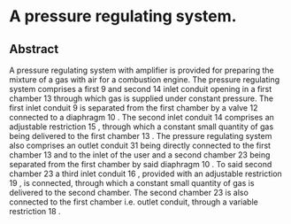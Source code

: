 # A pressure regulating system.

## Abstract
A pressure regulating system with amplifier is provided for preparing the mixture of a gas with air for a combustion engine. The pressure regulating system comprises a first 9 and second 14 inlet conduit opening in a first chamber 13 through which gas is supplied under constant pressure. The first inlet conduit 9 is separated from the first chamber by a valve 12 connected to a diaphragm 10 . The second inlet conduit 14 comprises an adjustable restriction 15 , through which a constant small quantity of gas being delivered to the first chamber 13 . The pressure regulating system also comprises an outlet conduit 31 being directly connected to the first chamber 13 and to the inlet of the user and a second chamber 23 being separated from the first chamber by said diaphragm 10 . To said second chamber 23 a third inlet conduit 16 , provided with an adjustable restriction 19 , is connected, through which a constant small quantity of gas is delivered to the second chamber. The second chamber 23 is also connected to the first chamber i.e. outlet conduit, through a variable restriction 18 .